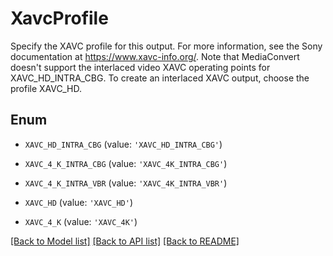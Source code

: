 # XavcProfile

Specify the XAVC profile for this output. For more information, see the Sony documentation at https://www.xavc-info.org/. Note that MediaConvert doesn't support the interlaced video XAVC operating points for XAVC_HD_INTRA_CBG. To create an interlaced XAVC output, choose the profile XAVC_HD.

## Enum

* `XAVC_HD_INTRA_CBG` (value: `'XAVC_HD_INTRA_CBG'`)

* `XAVC_4_K_INTRA_CBG` (value: `'XAVC_4K_INTRA_CBG'`)

* `XAVC_4_K_INTRA_VBR` (value: `'XAVC_4K_INTRA_VBR'`)

* `XAVC_HD` (value: `'XAVC_HD'`)

* `XAVC_4_K` (value: `'XAVC_4K'`)

[[Back to Model list]](../README.md#documentation-for-models) [[Back to API list]](../README.md#documentation-for-api-endpoints) [[Back to README]](../README.md)


